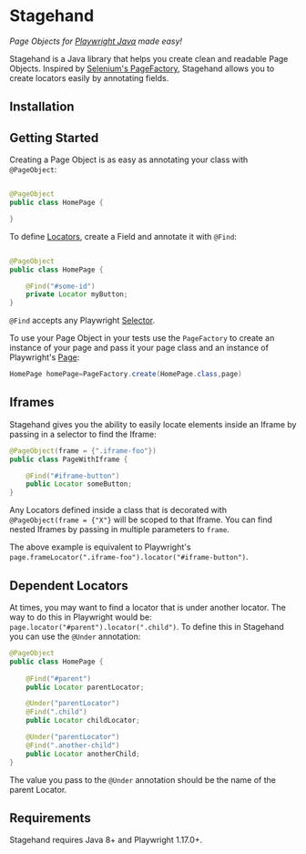 # Stagehand

*Page Objects for [Playwright Java](https://playwright.dev/java/) made easy!*

Stagehand is a Java library that helps you create clean and readable Page Objects. Inspired
by [Selenium's PageFactory](https://github.com/SeleniumHQ/selenium/wiki/PageFactory), Stagehand allows you to create
locators easily by annotating fields.

## Installation

## Getting Started

Creating a Page Object is as easy as annotating your class with `@PageObject`:

```java

@PageObject
public class HomePage {

}

```

To define [Locators](https://playwright.dev/java/docs/locators), create a Field and annotate it with `@Find`:

```java

@PageObject
public class HomePage {

    @Find("#some-id")
    private Locator myButton;
}
```

`@Find` accepts any Playwright [Selector](https://playwright.dev/java/docs/selectors).

To use your Page Object in your tests use the `PageFactory` to create an instance of your page and pass it your page
class and an instance of Playwright's [Page](https://playwright.dev/java/docs/pages):

```java
HomePage homePage=PageFactory.create(HomePage.class,page)
```

## Iframes

Stagehand gives you the ability to easily locate elements inside an Iframe by passing in a selector to find the Iframe:

```java
@PageObject(frame = {".iframe-foo"})
public class PageWithIframe {

    @Find("#iframe-button")
    public Locator someButton;
}
```

Any Locators defined inside a class that is decorated with `@PageObject(frame = {"X"}` will be scoped to that Iframe.
You can find nested Iframes by passing in multiple parameters to `frame`.

The above example is equivalent to Playwright's `page.frameLocator(".iframe-foo").locator("#iframe-button")`.

## Dependent Locators

At times, you may want to find a locator that is under another locator. The way to do this in Playwright would
be: `page.locator("#parent").locator(".child")`.  To define this in Stagehand you can use the `@Under` annotation:

```java
@PageObject
public class HomePage {
    
    @Find("#parent")
    public Locator parentLocator;

    @Under("parentLocator")
    @Find(".child")
    public Locator childLocator;

    @Under("parentLocator")
    @Find(".another-child")
    public Locator anotherChild;
}
```

The value you pass to the `@Under` annotation should be the name of the parent Locator.

## Requirements

Stagehand requires Java 8+ and Playwright 1.17.0+.
